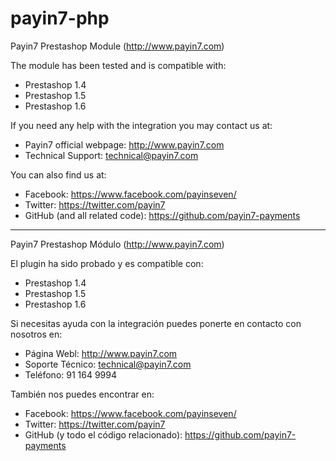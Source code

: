 # payin7-php

Payin7 Prestashop Module (http://www.payin7.com)

The module has been tested and is compatible with:

- Prestashop 1.4
- Prestashop 1.5
- Prestashop 1.6

If you need any help with the integration you may contact us at:

- Payin7 official webpage: http://www.payin7.com
- Technical Support: technical@payin7.com

You can also find us at:

- Facebook: https://www.facebook.com/payinseven/
- Twitter: https://twitter.com/payin7
- GitHub (and all related code): https://github.com/payin7-payments

------------------------------------------------------------------------

Payin7 Prestashop Módulo (http://www.payin7.com)

El plugin ha sido probado y es compatible con:

- Prestashop 1.4
- Prestashop 1.5
- Prestashop 1.6

Si necesitas ayuda con la integración puedes ponerte en contacto con nosotros en:

- Página Webl: http://www.payin7.com
- Soporte Técnico: technical@payin7.com
- Teléfono:  91 164 9994

También nos puedes encontrar en:

- Facebook: https://www.facebook.com/payinseven/
- Twitter: https://twitter.com/payin7
- GitHub (y todo el código relacionado): https://github.com/payin7-payments